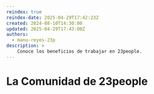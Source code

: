 ```yaml
---
reindex: true
reindex-date: 2025-04-29T17:42:23Z
created: 2024-08-10T14:30:00
updated: 2025-04-29T17:43:00Z
authors:
  - manu-reyes-23p
description: >
    Conoce los beneficios de trabajar en 23people.
---
```


# La Comunidad de 23people